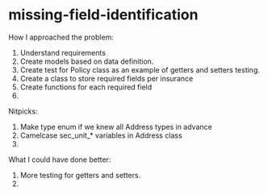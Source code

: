# missing-field-identification

How I approached the problem:
1) Understand requirements
2) Create models based on data definition.
3) Create test for Policy class as an example of getters and setters testing.
4) Create a class to store required fields per insurance
5) Create functions for each required field
6) 

Nitpicks:
1) Make type enum if we knew all Address types in advance
2) Camelcase sec_unit_* variables in Address class
3) 

What I could have done better:
1) More testing for getters and setters.
2) 